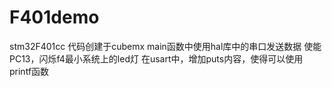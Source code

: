 # F401demo
stm32F401cc
代码创建于cubemx
main函数中使用hal库中的串口发送数据
使能PC13，闪烁f4最小系统上的led灯
在usart中，增加puts内容，使得可以使用printf函数
